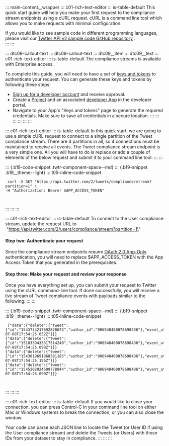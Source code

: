 ::: main-content__wrapper
::: c01-rich-text-editor
::: is-table-default
This quick start guide will help you make your first request to the
compliance stream endpoints using a cURL request. cURL is a command line
tool which allows you to make requests with minimal configuration.

If you would like to see sample code in different programming languages,
please visit our [Twitter API v2 sample code GitHub
repository](https://github.com/twitterdev/Twitter-API-v2-sample-code) .
\
:::
:::

::: dtc09-callout-text
::: dtc09-callout-text
::: dtc09__item
::: dtc09__text
::: c01-rich-text-editor
::: is-table-default
The compliance streams is available with Enterprise access.

To complete this guide, you will need to have a set of [keys and
tokens](/en/docs/authentication) to authenticate your request. You can
generate these keys and tokens by following these steps:

-   [Sign up for a developer account](/en/apply-for-access) and receive
    approval.
-   Create a [Project](/en/docs/projects) and an associated [developer
    App](/en/docs/apps) in the developer portal.
-   Navigate to your App\'s "Keys and tokens" page to generate the
    required credentials. Make sure to save all credentials in a secure
    location.
:::
:::
:::
:::
:::
:::

::: c01-rich-text-editor
::: is-table-default
In this quick start, we are going to use a simple cURL request to
connect to a single partition of the Tweet compliance stream. There are
4 partitions in all, so 4 connections must be maintained to receive all
events. The Tweet compliance stream endpoint is a very simple one. All
you will have to do is replace or add a couple of elements of the below
request and submit it to your command line tool.
:::
:::

::: {.b19-code-snippet .twtr-component-space--md}
::: {.b19-snippet .b19__theme--light}
::: t05-inline-code-snippet
``` {.line-numbers .t05__pre--with-button}
 curl -X GET "https://api.twitter.com/2/tweets/compliance/stream?partition=1" \ 
-H "Authorization: Bearer $APP_ACCESS_TOKEN"

    
```
:::
:::
:::

::: c01-rich-text-editor
::: is-table-default
To connect to the User compliance stream, update the request URL to
 \"https://api.twitter.com/2/users/compliance/stream?partition=1\"

#### Step two: Authenticate your request

Since the compliance stream endpoints require [OAuth 2.0
App-Only](https://developer.twitter.com/en/docs/authentication/oauth-2-0/application-only)
authentication, you will need to replace \$APP_ACCESS_TOKEN with the App
Access Token that you generated in the prerequisites.

#### Step three: Make your request and review your response

Once you have everything set up, you can submit your request to Twitter
using the cURL command-line tool. If done successfully, you will receive
a live stream of Tweet compliance events with payloads similar to the
following:
:::
:::

::: {.b19-code-snippet .twtr-component-space--md}
::: {.b19-snippet .b19__theme--light}
::: t05-inline-code-snippet
``` {.line-numbers .t05__pre--with-button .t05__pre--wrap-text}
 {"data":{"delete":{"tweet":{"id":"1543734217692828673","author_id":"906948460078698496"},"event_at":"2022-07-08T17:54:25.052Z"}}}
{"data":{"delete":{"tweet":{"id":"1518339433317514240","author_id":"906948460078698496"},"event_at":"2022-07-08T17:54:25.098Z"}}}
{"data":{"delete":{"tweet":{"id":"1543019691868381185","author_id":"906948460078698496"},"event_at":"2022-07-08T17:54:25.156Z"}}}
{"data":{"delete":{"tweet":{"id":"1545202024509778944","author_id":"906948460078698496"},"event_at":"2022-07-08T17:54:25.090Z"}}}

    
```
:::
:::
:::

::: c01-rich-text-editor
::: is-table-default
If you would like to close your connection, you can press Control-C in
your command line tool on either Mac or Windows systems to break the
connection, or you can also close the window.

Your code can parse each JSON line to locate the Tweet (or User ID if
using the User compliance stream) and delete the Tweets (or Users) with
those IDs from your dataset to stay in compliance.
:::
:::
:::

